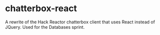 # chatterbox-react
A rewrite of the Hack Reactor chatterbox client that uses React instead of JQuery. Used for the Databases sprint.
